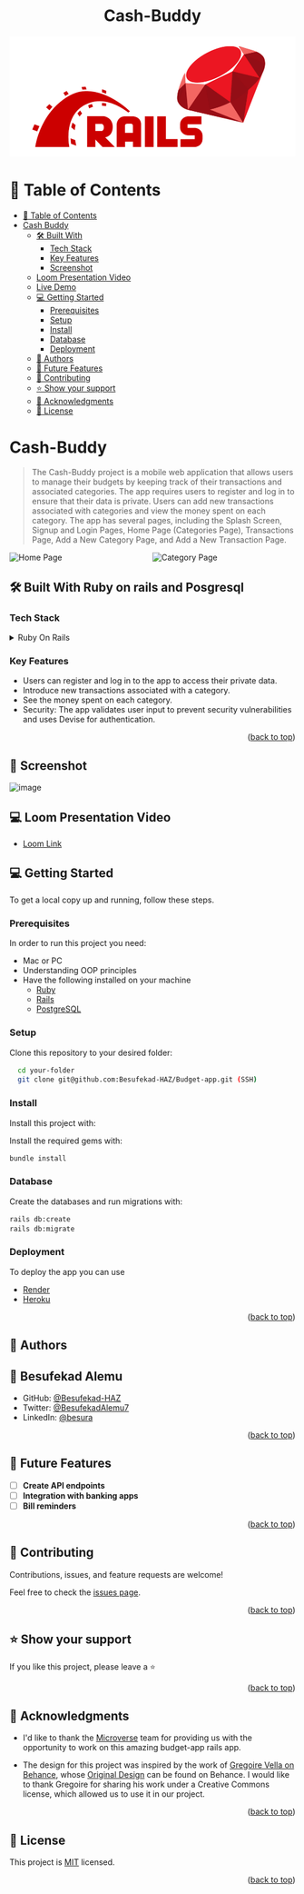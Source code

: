 <a name="readme-top"></a>
<h1 align='center'> Cash-Buddy</h1>

![Ruby on rails](image.png)

# 📗 Table of Contents

- [📗 Table of Contents](#-table-of-contents)
- [ Cash Buddy ](#-cash-buddy)
  - [🛠 Built With ](#-built-with-)
    - [Tech Stack ](#tech-stack-)
    - [Key Features ](#key-features-)
    - [Screenshot](#screenshot)
  - [Loom Presentation Video](#loom-video)
  - [Live Demo](#live-demo)
  - [💻 Getting Started ](#-getting-started-)
    - [Prerequisites](#prerequisites)
    - [Setup](#setup)
    - [Install](#install)
    - [Database](#database)
    - [Deployment](#deployment)
  - [👥 Authors ](#-authors-)
  - [🔭 Future Features ](#-future-features-)
  - [🤝 Contributing ](#-contributing-)
  - [⭐️ Show your support ](#️-show-your-support-)
  - [🙏 Acknowledgments ](#-acknowledgments-)
  - [📝 License ](#-license-)

<!-- PROJECT DESCRIPTION -->

# Cash-Buddy <a name="about-project"></a>
> The Cash-Buddy project is a mobile web application that allows users to manage their budgets by keeping track of their transactions and associated categories. The app requires users to register and log in to ensure that their data is private. Users can add new transactions associated with categories and view the money spent on each category. The app has several pages, including the Splash Screen, Signup and Login Pages, Home Page (Categories Page), Transactions Page, Add a New Category Page, and Add a New Transaction Page.

<div style="display: flex; justify-content: center;">
  <img src="https://github.com/Besufekad-HAZ/Budget-app/assets/23375153/f32dd320-d42e-43d6-a832-37e328910b01" alt="Home Page" style="width: 50%;">
  <img src="https://github.com/Besufekad-HAZ/Budget-app/assets/23375153/3e10cc84-0581-4b3d-bf36-5e132090bb42" alt="Category Page" style="width: 50%;">
</div>


## 🛠 Built With <a name="built-with">Ruby on rails and Posgresql</a>
### Tech Stack <a name="tech-stack"></a>

<details>
  <summary>Ruby On Rails</summary>
  <ul>
    <li><a href="">Postgresql</a></li>
  </ul>
</details>

<!-- Features -->

### Key Features <a name="key-features"></a>

- Users can register and log in to the app to access their private data.
- Introduce new transactions associated with a category.
- See the money spent on each category.
- Security: The app validates user input to prevent security vulnerabilities and uses Devise for authentication.

<p align="right">(<a href="#readme-top">back to top</a>)</p>


## 🚀 Screenshot <a name="screenshot"></a>

![image](https://user-images.githubusercontent.com/23375153/217803810-3a3d8691-267c-4303-a68a-76139ddc6d2f.png)

## 💻 Loom Presentation Video <a name="loom-video"></a>

- [Loom Link](https://www.loom.com/share/)

<!-- GETTING STARTED -->

## 💻 Getting Started <a name="getting-started"></a>

To get a local copy up and running, follow these steps.

### Prerequisites

In order to run this project you need:

- Mac or PC
- Understanding OOP principles
- Have the following installed on your machine
    - [Ruby](https://www.ruby-lang.org/en/)
    - [Rails](https://rubyonrails.org/)
    - [PostgreSQL](https://www.postgresql.org/)

### Setup

Clone this repository to your desired folder:

```sh
  cd your-folder
  git clone git@github.com:Besufekad-HAZ/Budget-app.git (SSH)
```

### Install

Install this project with:

Install the required gems with:

```sh
bundle install
```

### Database

Create the databases and run migrations with:

```sh
rails db:create
rails db:migrate
```


### Deployment

To deploy the app you can use

- [Render](https://www.render.com/)
- [Heroku](https://www.heroku.com/)

<p align="right">(<a href="#readme-top">back to top</a>)</p>

<!-- AUTHORS -->

## 👥 Authors <a name="authors"></a>


## <a> 👤 Besufekad Alemu </a>

- GitHub: [@Besufekad-HAZ](https://github.com/Besufekad-HAZ)
- Twitter: [@BesufekadAlemu7](https://twitter.com/BesufekadAlemu7)
- LinkedIn: [@besura](www.linkedin.com/in/besura)

<p align="right">(<a href="#readme-top">back to top</a>)</p>

<!-- FUTURE FEATURES -->

## 🔭 Future Features <a name="future-features"></a>

- [ ] **Create API endpoints**
- [ ] **Integration with banking apps**
- [ ] **Bill reminders**

<p align="right">(<a href="#readme-top">back to top</a>)</p>

<!-- CONTRIBUTING -->

## 🤝 Contributing <a name="contributing"></a>

Contributions, issues, and feature requests are welcome!

Feel free to check the [issues page](https://github.com/Besufekad-HAZ/Budget-app/issues).

<p align="right">(<a href="#readme-top">back to top</a>)</p>

<!-- SUPPORT -->

## ⭐️ Show your support <a name="support"></a>

If you like this project, please leave a ⭐️

<p align="right">(<a href="#readme-top">back to top</a>)</p>

<!-- ACKNOWLEDGEMENTS -->

## 🙏 Acknowledgments <a name="acknowledgements"></a>

- I'd like to thank the [Microverse](https://www.microverse.org/) team for providing us with the opportunity to work on this amazing budget-app rails app.

- The design for this project was inspired by the work of [Gregoire Vella on Behance](https://www.behance.net/gregoirevella), whose [Original Design](https://www.behance.net/gallery/19759151/Snapscan-iOs-design-and-branding?tracking_source=) can be found on Behance. I would like to thank Gregoire for sharing his work under a Creative Commons license, which allowed us to use it in our project.



<p align="right">(<a href="#readme-top">back to top</a>)</p>

<!-- FAQ (optional) -->

## 📝 License <a name="license"></a>

This project is [MIT](https://github.com/Besufekad-HAZ/Budget-app/blob/dev/LICENSE) licensed.

<p align="right">(<a href="#readme-top">back to top</a>)</p>
